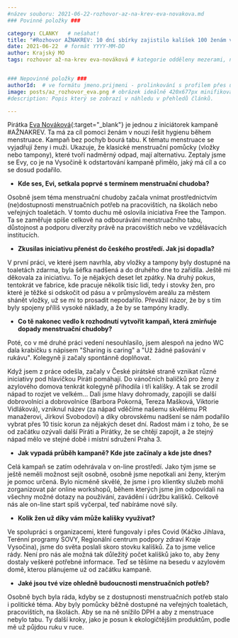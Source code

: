 ```yaml
---
#název souboru: 2021-06-22-rozhovor-az-na-krev-eva-novakova.md
### Povinné položky ###

category: CLANKY   # nešahat!
title: "#Rozhovor AŽNAKREV: 10 dní sbírky zajistilo kalíšek 100 ženám v nouzi, říká Eva Nováková"
date: 2021-06-22  # formát YYYY-MM-DD
author: Krajský MO
tags: rozhovor až-na-krev eva-nováková # kategorie odděleny mezerami, např. volby zemědělství životní-prostředí piráti (viz https://jihomoravsky.pirati.cz/tags/)


### Nepovinné položky ###
authorId:  # ve formátu jmeno.prijmeni - prolinkování s profilem přes uid
image: posts/az_rozhovor_eva.png # obrázek ideálně 420x677px minifikovaný přes https://tinypng.com/
#description: Popis který se zobrazí v náhledu v přehledů článků.

---
```


Pirátka [Eva Nováková](https://vysocina.pirati.cz/lide/eva-novakova/){:target="_blank"} je jednou z iniciátorek kampaně #AŽNAKREV. Ta má za cíl pomoci ženám v nouzi řešit hygienu během menstruace. Kampaň bez pochyb bourá tabu. K tématu menstruace se vyjadřují ženy i muži. Ukazuje, že klasické menstruační pomůcky (vložky nebo tampony), které tvoří nadměrný odpad, mají alternativu. Zeptaly jsme se Evy, co je na Vysočině k odstartování kampaně přimělo, jaký má cíl a co se dosud podařilo.

- **Kde ses, Evi, setkala poprvé s termínem menstruační chudoba?**

Osobně jsem téma menstruační chudoby začala vnímat prostřednictvím (ne)dostupnosti menstruačních potřeb na pracovištích, na školách nebo veřejných toaletách. V tomto duchu mě oslovila iniciativa Free the Tampon. Ta se zaměřuje spíše celkově na odbourávání menstruačního tabu, důstojnost a podporu diverzity právě na pracovištích nebo ve vzdělávacích institucích.

- **Zkusilas iniciativu přenést do českého prostředí. Jak jsi dopadla?**

V první práci, ve které jsem navrhla, aby vložky a tampony byly dostupné na toaletách zdarma, byla šéfka nadšená a do druhého dne to zařídila. Ještě mi děkovala za iniciativu. To je nějakých deset let zpátky. Na druhý pokus, tentokrát ve fabrice, kde pracuje několik tisíc lidí, tedy i stovky žen, pro které je těžké si odskočit od pásu a v průmyslovém areálu za městem shánět vložky, už se mi to prosadit nepodařilo. Převážil názor, že by s tím byly spojeny příliš vysoké náklady, a že by se tampóny kradly.

- **Co tě nakonec vedlo k rozhodnutí vytvořit kampaň, která zmirňuje dopady menstruační chudoby?**

Poté, co v mé druhé práci vedení nesouhlasilo, jsem alespoň na jedno WC dala krabičku s nápisem "Sharing is caring" a "Už žádné pašování v rukávu". Kolegyně ji začaly spontánně doplňovat.

Když jsem z práce odešla, začaly v České pirátské straně vznikat různé iniciativy pod hlavičkou Piráti pomáhají. Do vánočních balíčků pro ženy z azylového domova tenkrát kolegyně přihodila i tři kalíšky. A tak se zrodil nápad to rozjet ve velkém… Dali jsme hlavy dohromady, zapojili se další dobrovolníci a dobrovolnice (Barbora Pokorná, Tereza Mašková, Viktorie Vidláková), vzniknul název (za nápad vděčíme našemu skvělému PR manažerovi, Jirkovi Svobodovi) a díky obrovskému nadšení se nám podařilo vybrat přes 10 tisíc korun za nějakých deset dní. Radost mám i z toho, že se od začátku ozývali další Piráti a Pirátky, že se chtějí zapojit, a že stejný nápad mělo ve stejné době i místní sdružení Praha 3. 

- **Jak vypadá průběh kampaně? Kde jste začínaly a kde jste dnes?**

Celá kampaň se zatím odehrávala v on-line prostředí. Jako tým jsme se ještě neměli možnost sejít osobně, osobně jsme nepotkali ani ženy, kterým je pomoc určená. Bylo nicméně skvělé, že jsme i pro klientky služeb mohli zorganizovat pár online workshopů, během kterých jsme jim odpovídali na všechny možné dotazy na používání, zavádění i údržbu kalíšků. Celkově nás ale on-line start spíš vyčerpal, teď nabíráme nové síly.

- **Kolik žen už díky vám může kalíšky využívat?**

Ve spolupráci s organizacemi, které fungovaly i přes Covid (Káčko Jihlava, Terénní programy SOVY, Regionální centrum podpory zdraví Kraje Vysočina), jsme do světa poslali skoro stovku kalíšků. Za to jsme velice rády. Není pro nás ale možná tak důležitý počet kalíšků jako to, aby ženy dostaly veškeré potřebné informace. Teď se těšíme na besedu v azylovém domě, kterou plánujeme už od začátku kampaně.

- **Jaké jsou tvé vize ohledně budoucnosti menstruačních potřeb?**

Osobně bych byla ráda, kdyby se z dostupnosti menstruačních potřeb stalo i politické téma. Aby byly pomůcky běžně dostupné na veřejných toaletách, pracovištích, na školách. Aby se na ně snížilo DPH a aby z menstruace nebylo tabu. Ty další kroky, jako je posun k ekologičtějším produktům, podle mě už půjdou ruku v ruce.
